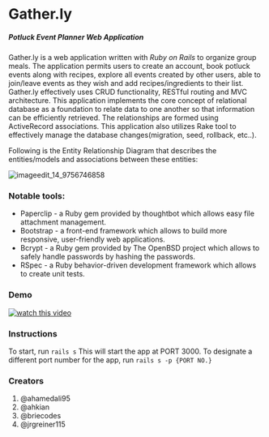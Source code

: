 # Gather.ly
##### Potluck Event Planner Web Application

Gather.ly is a web application written with *Ruby on Rails* to organize group meals. The application permits users to create an account, book potluck events along with recipes, explore all events created by other users, able to join/leave events as they wish and add recipes/ingredients to their list. Gather.ly effectively uses CRUD functionality, RESTful routing and MVC architecture. This application implements the core concept of relational database as a foundation to relate data to one another so that information can be efficiently retrieved. The relationships are formed using ActiveRecord associations. This application also utilizes Rake tool to effectively manage the database changes(migration, seed, rollback, etc..).

Following is the Entity Relationship Diagram that describes the entities/models and associations between these entities:

![imageedit_14_9756746858](https://user-images.githubusercontent.com/24445922/39903751-c53a6c94-54a2-11e8-9194-37f5a0e467b9.png)

### Notable tools:
* Paperclip - a Ruby gem provided by thoughtbot which allows easy file attachment management.
* Bootstrap - a front-end framework which allows to build more responsive, user-friendly web applications.
* Bcrypt - a Ruby gem provided by The OpenBSD project which allows to safely handle passwords by hashing the passwords.
* RSpec - a Ruby behavior-driven development framework which allows to create unit tests.

### Demo
[![watch this video](https://img.youtube.com/vi/1hjnR8uRFDg/0.jpg)](https://www.youtube.com/watch?v=1hjnR8uRFDg&feature=youtu.be)

### Instructions

To start, run ```rails s``` This will start the app at PORT 3000. To designate a different port number for the app, run ```rails s -p {PORT NO.}```

### Creators 
1. @ahamedali95
2. @ahkian
3. @briecodes
4. @jrgreiner115

